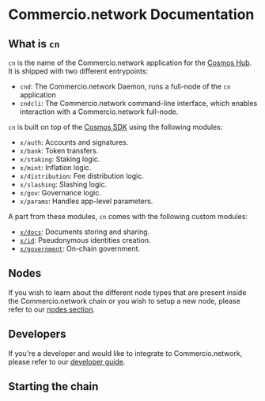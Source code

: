 # Commercio.network Documentation

## What is `cn`
`cn` is the name of the Commercio.network application for the [Cosmos Hub](https://hub.cosmos.network/). It is shipped
with two different entrypoints: 

* `cnd`: The Commercio.network Daemon, runs a full-node of the `cn` application
* `cndcli`: The Commercio.network command-line interface, which enables interaction with a Commercio.network full-node.

`cn` is built on top of the [Cosmos SDK](https://github.com/cosmos/cosmos-sdk) using the following modules:

* `x/auth`: Accounts and signatures.
* `x/bank`: Token transfers.
* `x/staking`: Staking logic.
* `x/mint`: Inflation logic.
* `x/distribution`: Fee distribution logic.
* `x/slashing`: Slashing logic.
* `x/gov`: Governance logic.
* `x/params`: Handles app-level parameters.

A part from these modules, `cn` comes with the following custom modules: 

* [`x/docs`](x/docs/README.md): Documents storing and sharing. 
* [`x/id`](x/id/README.md): Pseudonymous identities creation.
* [`x/government`](x/government/README.md): On-chain government. 

## Nodes
If you wish to learn about the different node types that are present inside the Commercio.network chain or you 
wish to setup a new node, please refer to our [nodes section](nodes/README.md).  

## Developers
If you're a developer and would like to integrate to Commercio.network, please refer to our 
[developer guide](developers/README.md). 

## Starting the chain